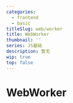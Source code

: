 ```yaml
---
categories:
  - frontend
  - basic
titleSlug: web/worker
title: WebWorker
thumbnail: ''
series: JS基础
description: 暂无
wip: true
top: false
---
```

# WebWorker
